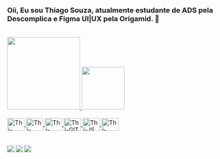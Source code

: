 ### Oii, Eu sou Thiago Souza, atualmente estudante de ADS pela Descomplica e Figma UI|UX pela Origamid.  👋

  <br>
  <a href="https://github.com/rafaballerini">
  <img height="170em" src="https://github-readme-stats.vercel.app/api?username=gtithiagosouza&show_icons=true&theme=dracula&include_all_commits=true&count_private=true"/>
  <img height="100em" src="https://github-readme-stats.vercel.app/api/top-langs/?username=gtithiagosouza&layout=compact&langs_count=7&theme=dracula"/>
</div>

<div style="display: inline_block"><br>
  <img align="center" alt="Thi-Figma" height="30" width="40" src="https://cdn.jsdelivr.net/gh/devicons/devicon/icons/figma/figma-original.svg">
  <img align="center" alt="Thi-HTML" height="30" width="40" src="https://cdn.jsdelivr.net/gh/devicons/devicon/icons/html5/html5-original.svg">
  <img align="center" alt="Thi-CSS" height="30" width="40" src="https://cdn.jsdelivr.net/gh/devicons/devicon/icons/css3/css3-original.svg">
  <img align="center" alt="Thi-GIT" height="30" width="40" src="https://cdn.jsdelivr.net/gh/devicons/devicon/icons/git/git-original.svg">
  <img align="center" alt="Thi-JS" height="30" width="40" src="https://cdn.jsdelivr.net/gh/devicons/devicon/icons/javascript/javascript-original.svg">
  <img align="center" alt="Thi-REACT" height="30" width="40" src="https://cdn.jsdelivr.net/gh/devicons/devicon/icons/react/react-original.svg">
</div>
<br>
<br>
<div> 
    <a href="https://t.me/zanzobr" target="_blank"><img src="https://img.shields.io/badge/Telegram-2CA5E0?style=for-the-badge&logo=telegram&logoColor=white" target="_blank"></a>
   <a href = "mailto:gti.thiago@gmail.com"><img src="https://img.shields.io/badge/-Gmail-%23333?style=for-the-badge&logo=gmail&logoColor=white" target="_blank"></a>
 	<a href="https://twitter.com/Zanzobr" target="_blank"><img src="https://img.shields.io/badge/Twitter-1DA1F2?style=for-the-badge&logo=twitter&logoColor=white" target="_blank"></a>
 </div>

